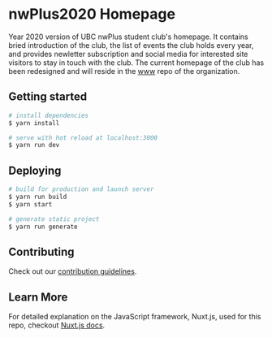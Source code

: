 # nwPlus2020 Homepage
Year 2020 version of UBC nwPlus student club's homepage. It contains bried introduction of the club, the
list of events the club holds every year, and provides newletter subscription and social media for interested 
site visitors to stay in touch with the club. The current homepage of the club has been redesigned and will reside in the [www](https://github.com/nwplus/www) repo of the organization.

## Getting started

``` bash
# install dependencies
$ yarn install

# serve with hot reload at localhost:3000
$ yarn run dev
```

## Deploying
<!--- Guide on how one would deploy this app -->

```bash
# build for production and launch server
$ yarn run build
$ yarn start

# generate static project
$ yarn run generate
```

## Contributing
Check out our [contribution guidelines](<!--- Link to CONTRIBUTING.md -->).

## Learn More
For detailed explanation on the JavaScript framework, Nuxt.js, used for this repo,
checkout [Nuxt.js docs](https://nuxtjs.org).






